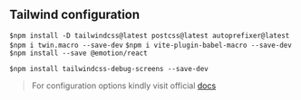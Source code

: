 ## Tailwind configuration

`$npm install -D tailwindcss@latest postcss@latest autoprefixer@latest`
`$npm i twin.macro --save-dev`
`$npm i vite-plugin-babel-macro --save-dev`
`$npm install --save @emotion/react`

`$npm install tailwindcss-debug-screens --save-dev`
 > For configuration options kindly visit official [docs](https://github.com/jorenvanhee/tailwindcss-debug-screens)